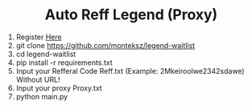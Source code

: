 <h1 align="center">Auto Reff Legend (Proxy)</h1>

1. Register <a href="https://legend.xyz/waitlist" target="_blank">Here</a>
2. git clone https://github.com/monteksz/legend-waitlist
3. cd legend-waitlist
4. pip install -r requirements.txt
5. Input your Refferal Code Reff.txt (Example: 2Mkeiroolwe2342sdawe) Without URL! 
6. Input your proxy Proxy.txt
7. python main.py
